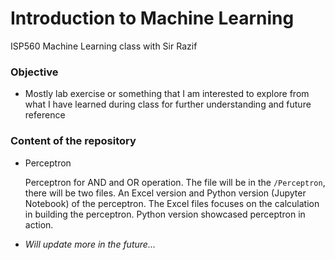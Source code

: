 # Introduction to Machine Learning

ISP560 Machine Learning class with Sir Razif 

  ### Objective
    
  - Mostly lab exercise or something that I am interested to explore from what I have learned during class for further understanding and future reference
  
  ### Content of the repository
  
  - Perceptron  
      
      Perceptron for AND and OR operation. The file will be in the `/Perceptron`, there will be two files. 
      An Excel version and Python version (Jupyter Notebook) of the perceptron. 
      The Excel files focuses on the calculation in building the perceptron. 
      Python version showcased perceptron in action. 
      
  - *Will update more in the future...*
  

